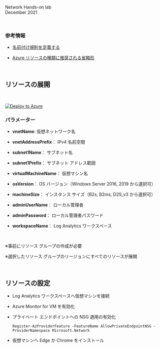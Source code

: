 Network Hands-on lab  
December 2021

<br />

### 参考情報
- <a href="https://docs.microsoft.com/ja-jp/azure/cloud-adoption-framework/ready/azure-best-practices/resource-naming">名前付け規則を定義する</a>

- <a href="https://docs.microsoft.com/ja-jp/azure/cloud-adoption-framework/ready/azure-best-practices/resource-abbreviations">Azure リソースの種類に推奨される省略形</a>

<br />

## リソースの展開

<br />

[![Deploy to Azure](https://aka.ms/deploytoazurebutton)](https://portal.azure.com/#create/Microsoft.Template/uri/https%3A%2F%2Fraw.githubusercontent.com%2Fkohei3110%2FNetwork-Hands-on-Lab%2Fmaster%2Ftemplates%2FResources%2Fdeploy-resources.json)

### パラメーター
- **vnetName**: 仮想ネットワーク名

- **vnetAddressPrefix**： IPv4 名前空間

- **subnet1Name**： サブネット名

- **subnet1Prefix**： サブネット アドレス範囲

- **virtualMachineName**： 仮想マシン名

- **osVersion**： OS バージョン（Windows Server 2016, 2019 から選択可）

- **machineSize**： インスタンス サイズ（B2s, B2ms, D2S_v3 から選択可）

- **adminUserName**： ローカル管理者

- **adminPassword**： ローカル管理者パスワード

- **workspaceName**： Log Analytics ワークスペース

<br />

※事前にリソース グループの作成が必要

※選択したリソース グループのリージョンにすべてのリソースが展開

<br />

## リソースの設定

- Log Analytics ワークスペースへ仮想マシンを接続

- Azure Monitor for VM を有効化

- プライベート エンドポイントへの NSG 適用の有効化

  ```
  Register-AzProviderFeature -FeatureName AllowPrivateEndpointNSG -ProviderNamespace Microsoft.Network
  ```

- 仮想マシンへ Edge か Chrome をインストール